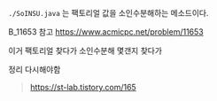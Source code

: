 `./SoINSU.java` 는 팩토리얼 값을 소인수분해하는 메소드이다.

B_11653 참고
https://www.acmicpc.net/problem/11653

이거 팩토리얼 찾다가 소인수분해 몇갠지 찾다가

정리 다시해야함

> https://st-lab.tistory.com/165